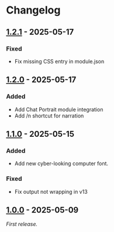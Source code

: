 # Changelog

<!-- markdownlint-disable MD024 -->

## [1.2.1] - 2025-05-17

### Fixed

- Fix missing CSS entry in module.json

## [1.2.0] - 2025-05-17

### Added

- Add Chat Portrait module integration
- Add /n shortcut for narration

## [1.1.0] - 2025-05-15

### Added

- Add new cyber-looking computer font.

### Fixed

- Fix output not wrapping in v13

## [1.0.0] - 2025-05-09

*First release.*

[1.2.1]: https://github.com/HexDrone-8850/fvtt-hexprotocol/releases/tag/v1.2.1
[1.2.0]: https://github.com/HexDrone-8850/fvtt-hexprotocol/releases/tag/v1.2.0
[1.1.0]: https://github.com/HexDrone-8850/fvtt-hexprotocol/releases/tag/v1.1.0
[1.0.0]: https://github.com/HexDrone-8850/fvtt-hexprotocol/releases/tag/v1.0.0
